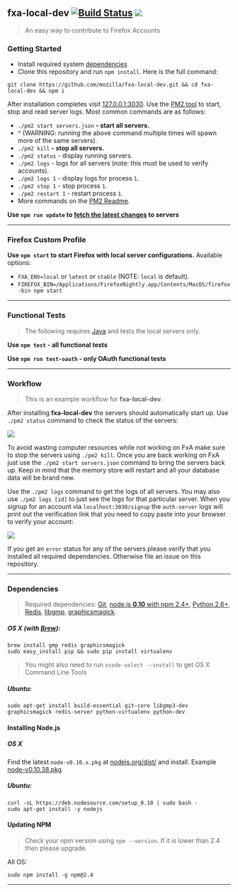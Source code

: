 ## fxa-local-dev [![Build Status](https://travis-ci.org/mozilla/fxa-local-dev.svg?branch=master)](https://travis-ci.org/mozilla/fxa-local-dev) ![](https://img.shields.io/badge/tested_on-OS%20X%20and_Ubuntu-brightgreen.svg)
> An easy way to contribute to Firefox Accounts

### Getting Started

- Install required system [dependencies](#dependencies)
- Clone this repository and run `npm install`. Here is the full command:
```
git clone https://github.com/mozilla/fxa-local-dev.git && cd fxa-local-dev && npm i
``` 

After installation completes visit [127.0.0.1:3030](http://127.0.0.1:3030/). Use the [PM2 tool](https://github.com/Unitech/PM2#main-features) to start, stop and read server logs.  Most common commands are as follows:

- `./pm2 start servers.json` **- start all servers.** 
- ^ (WARNING: running the above command multiple times will spawn more of the same servers).
- `./pm2 kill` **- stop all servers.**
- `./pm2 status` - display running servers. 
- `./pm2 logs` - logs for all servers (note: this must be used to verify accounts).
- `./pm2 logs 1` - display logs for process `1`.
- `./pm2 stop 1` - stop process `1`.
- `./pm2 restart 1` - restart process `1`.
- More commands on the [PM2 Readme](https://github.com/Unitech/PM2#main-features).

**Use `npm run update` to [fetch the latest changes](_scripts/update_all.sh) to servers**

*******

### Firefox Custom Profile 

**Use `npm start` to start Firefox with local server configurations.**
Available options:

* `FXA_ENV=local` or `latest` or `stable` (NOTE: `local` is default).
* `FIREFOX_BIN=/Applications/FirefoxNightly.app/Contents/MacOS/firefox-bin npm start`

*******

### Functional Tests
> The following requires [Java](https://www.java.com/en/download/) and tests the local servers only.

**Use `npm test` - all functional tests**

**Use `npm run test-oauth` - only OAuth functional tests**

*******

### Workflow
> This is an example workflow for **fxa-local-dev**.

After installing **fxa-local-dev** the servers should automatically start up. Use `./pm2 status` command to check the status of the servers: 

![](http://i.imgur.com/eqL8FiZ.png)

To avoid wasting computer resources while not working on FxA make sure to stop the servers using `./pm2 kill`.
Once you are back working on FxA just use the `./pm2 start servers.json` command to bring the servers back up. Keep in mind that the memory store will restart and all your database data will be brand new.

Use the `./pm2 logs` command to get the logs of all servers. You may also use `./pm2 logs [id]` to just see the logs for that particular server. When you signup for an account via `localhost:3030/signup` the `auth-server` logs will print out the verification link that you need to copy paste into your browser to verify your account:

![](http://i.imgur.com/oGYXSPl.png)

If you get an `error` status for any of the servers please verify that you installed all required dependencies. Otherwise file an issue on this repository.  

*******

### Dependencies
> Required dependencies: 
[Git](http://git-scm.com/book/en/v2/Getting-Started-Installing-Git), 
[node.js **0.10** with npm 2.4+](http://nodejs.org/), 
[Python 2.6+](https://www.python.org/), 
[Redis](http://redis.io/), 
[libgmp](https://gmplib.org/),
[graphicsmagick](http://www.graphicsmagick.org/).

##### OS X (with [Brew](http://brew.sh/)): 
```
brew install gmp redis graphicsmagick
sudo easy_install pip && sudo pip install virtualenv
```

> You might also need to run `xcode-select --install` to get OS X Command Line Tools

##### Ubuntu: 
```
sudo apt-get install build-essential git-core libgmp3-dev graphicsmagick redis-server python-virtualenv python-dev
```

#### Installing Node.js
##### OS X 
Find the latest `node-v0.10.x.pkg` at [nodejs.org/dist/](http://nodejs.org/dist/) and install. Example [node-v0.10.38.pkg](http://nodejs.org/dist/v0.10.38/node-v0.10.38.pkg)

##### Ubuntu: 

```
curl -sL https://deb.nodesource.com/setup_0.10 | sudo bash -
sudo apt-get install -y nodejs
```

#### Updating NPM
> Check your npm version using `npm --version`. If it is lower than 2.4 then please upgrade.

All OS: 
```
sudo npm install -g npm@2.4
```

*******
